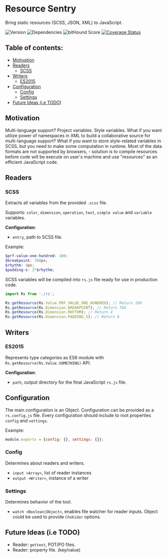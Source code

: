 # Resource Sentry

Bring static resources (SCSS, JSON, XML) to JavaScript.

![Version](https://img.shields.io/npm/v/resource-sentry.svg)
![Dependencies](https://david-dm.org/NicolasSiver/resource-sentry.svg)
![bitHound Score](https://www.bithound.io/github/NicolasSiver/resource-sentry/badges/score.svg)
[![Coverage Status](https://coveralls.io/repos/github/NicolasSiver/resource-sentry/badge.svg?branch=master)](https://coveralls.io/github/NicolasSiver/resource-sentry?branch=master)

## Table of contents:

<!-- START doctoc generated TOC please keep comment here to allow auto update -->
<!-- DON'T EDIT THIS SECTION, INSTEAD RE-RUN doctoc TO UPDATE -->
 

- [Motivation](#motivation)
- [Readers](#readers)
  - [SCSS](#scss)
- [Writers](#writers)
  - [ES2015](#es2015)
- [Configuration](#configuration)
  - [Config](#config)
  - [Settings](#settings)
- [Future Ideas (i.e TODO)](#future-ideas-ie-todo)

<!-- END doctoc generated TOC please keep comment here to allow auto update -->


## Motivation

Multi-language support? Project variables. Style variables. What if you want utilize power of namespaces in XML to build a collaborative source for multi-language support? What if you want to store style-related variables in SCSS, but you need to make some computation in runtime. Most of the data formats are not supported by browsers, - solution is to compile resources before code will be execute on user's machine and use "resources" as an efficient JavaScript code.

## Readers

### SCSS

Extracts all variables from the provided `.scss` file.

Supports: `color`, `dimension`, `operation`, `text`, `simple value` and `variable` variables.

**Configuration**:

- `entry`, path to SCSS file.

Example:

```scss
$prf-value-one-hundred: 100;
$breakpoint: 768px;
$rhythm: 4px;
$padding-s: 2*$rhythm;
```

SCSS variables will be compiled into `rs.js` file ready for use in production code.

```js
import Rs from './rs';

Rs.getResource(Rs.Value.PRF_VALUE_ONE_HUNDRED); // Return 100
Rs.getResource(Rs.Dimension.BREAKPOINT); // Return 768
Rs.getResource(Rs.Dimension.RHYTHM); // Return 4
Rs.getResource(Rs.Dimension.PADDING_S); // Return 8
```

## Writers

### ES2015

Represents type categories as ES6 module with `Rs.getResource(Rs.Value.SOMETHING)` API.

**Configuration**:

- `path`, output directory for the final JavaScript `rs.js` file.

## Configuration

The main configuration is an Object. Configuration can be provided as a `rs.config.js` file.
Every configuration should include to root properties `config` and `settings`.

Example: 

```js
module.exports = {config: {}, settings: {}};
```

### Config

Determines about readers and writers.

- `input <Array>`, list of reader instances
- `output <Writer>`, instance of a writer

### Settings

Determines behavior of the tool.

- `watch <Boolean|Object>`, enables file watcher for reader inputs. Object could be used to provide `Chokidar` options.

## Future Ideas (i.e TODO)

- Reader: `gettext`, POT/PO files.
- Reader: property file. (key/value)
